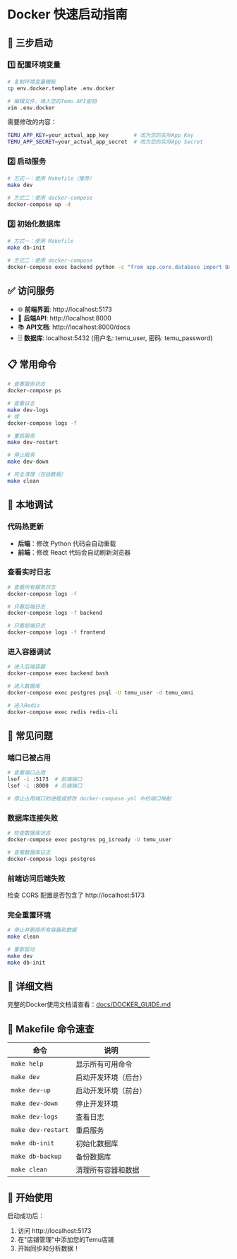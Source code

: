 # Docker 快速启动指南

## 🚀 三步启动

### 1️⃣ 配置环境变量

```bash
# 复制环境变量模板
cp env.docker.template .env.docker

# 编辑文件，填入您的Temu API密钥
vim .env.docker
```

需要修改的内容：
```bash
TEMU_APP_KEY=your_actual_app_key        # 改为您的实际App Key
TEMU_APP_SECRET=your_actual_app_secret  # 改为您的实际App Secret
```

### 2️⃣ 启动服务

```bash
# 方式一：使用 Makefile（推荐）
make dev

# 方式二：使用 docker-compose
docker-compose up -d
```

### 3️⃣ 初始化数据库

```bash
# 方式一：使用 Makefile
make db-init

# 方式二：使用 docker-compose
docker-compose exec backend python -c "from app.core.database import Base, engine; Base.metadata.create_all(bind=engine)"
```

## ✅ 访问服务

- 🌐 **前端界面**: http://localhost:5173
- 📡 **后端API**: http://localhost:8000
- 📚 **API文档**: http://localhost:8000/docs
- 🗄️ **数据库**: localhost:5432 (用户名: temu_user, 密码: temu_password)

## 📋 常用命令

```bash
# 查看服务状态
docker-compose ps

# 查看日志
make dev-logs
# 或
docker-compose logs -f

# 重启服务
make dev-restart

# 停止服务
make dev-down

# 完全清理（包括数据）
make clean
```

## 🔧 本地调试

### 代码热更新
- **后端**：修改 Python 代码会自动重载
- **前端**：修改 React 代码会自动刷新浏览器

### 查看实时日志
```bash
# 查看所有服务日志
docker-compose logs -f

# 只看后端日志
docker-compose logs -f backend

# 只看前端日志
docker-compose logs -f frontend
```

### 进入容器调试
```bash
# 进入后端容器
docker-compose exec backend bash

# 进入数据库
docker-compose exec postgres psql -U temu_user -d temu_omni

# 进入Redis
docker-compose exec redis redis-cli
```

## 🐛 常见问题

### 端口已被占用
```bash
# 查看端口占用
lsof -i :5173  # 前端端口
lsof -i :8000  # 后端端口

# 停止占用端口的进程或修改 docker-compose.yml 中的端口映射
```

### 数据库连接失败
```bash
# 检查数据库状态
docker-compose exec postgres pg_isready -U temu_user

# 查看数据库日志
docker-compose logs postgres
```

### 前端访问后端失败
检查 CORS 配置是否包含了 http://localhost:5173

### 完全重置环境
```bash
# 停止并删除所有容器和数据
make clean

# 重新启动
make dev
make db-init
```

## 📖 详细文档

完整的Docker使用文档请查看：[docs/DOCKER_GUIDE.md](docs/DOCKER_GUIDE.md)

## 🎯 Makefile 命令速查

| 命令 | 说明 |
|------|------|
| `make help` | 显示所有可用命令 |
| `make dev` | 启动开发环境（后台） |
| `make dev-up` | 启动开发环境（前台） |
| `make dev-down` | 停止开发环境 |
| `make dev-logs` | 查看日志 |
| `make dev-restart` | 重启服务 |
| `make db-init` | 初始化数据库 |
| `make db-backup` | 备份数据库 |
| `make clean` | 清理所有容器和数据 |

## 🎊 开始使用

启动成功后：
1. 访问 http://localhost:5173
2. 在"店铺管理"中添加您的Temu店铺
3. 开始同步和分析数据！

